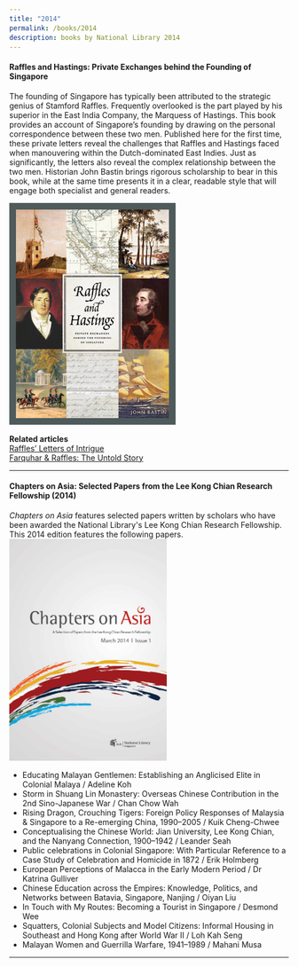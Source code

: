 ```yaml
---
title: "2014"
permalink: /books/2014
description: books by National Library 2014
---
```

#### <a target="_blank" href="https://nlb.overdrive.com/media/2050511" style="text-decoration: none; font-weight: bold;">Raffles and Hastings: Private Exchanges behind the Founding of Singapore </a>
The founding of Singapore has typically been attributed to the strategic genius of Stamford Raffles. Frequently overlooked is the part played by his superior in the East India Company, the Marquess of Hastings. This book provides an account of Singapore’s founding by drawing on the personal correspondence between these two men. Published here for the first time, these private letters reveal the challenges that Raffles and Hastings faced when manouvering within the Dutch-dominated East Indies. Just as significantly, the letters also reveal the complex relationship between the two men. Historian John Bastin brings rigorous scholarship to bear in this book, while at the same time presents it in a clear, readable style that will engage both specialist and general readers.

<img style="height:400px; width:auto" src="/images/publications/Raffles-and-Hastings-2014.jpeg">

<b>Related articles</b><br>
[Raffles’ Letters of Intrigue](/vol-11/issue-4/jan-mar-2016/letters-stamford-raffles-marquess-lansdowne)<br>
[Farquhar & Raffles: The Untold Story](/vol-14/issue-4/jan-mar-2019/fnr-untold-story/)<br>

<hr>


#### <a style="text-decoration: none; font-weight: bold;" href="https://eresources.nlb.gov.sg/printheritage/detail/aa13c36e-0406-4514-85c1-1201d0c8f4aa.aspx" target="_blank">Chapters on Asia: Selected Papers from the Lee Kong Chian Research Fellowship (2014)</a> 
<p><i>Chapters on Asia</i> features selected papers written by scholars who have been awarded the National Library's Lee Kong Chian Research Fellowship. This 2014 edition features the following papers.
	
<img style="height:400px; width:auto" src="/images/publications/COA2014.png">
	

* Educating Malayan Gentlemen: Establishing an Anglicised Elite in Colonial Malaya / Adeline Koh <br>
* Storm in Shuang Lin Monastery: Overseas Chinese Contribution in the 2nd Sino-Japanese War / Chan Chow Wah<br>
* Rising Dragon, Crouching Tigers: Foreign Policy Responses of Malaysia & Singapore to a Re-emerging China, 1990–2005 / Kuik Cheng-Chwee <br>
* Conceptualising the Chinese World: Jian University, Lee Kong Chian, and the Nanyang Connection, 1900–1942 / Leander Seah<br>
* Public celebrations in Colonial Singapore: With Particular Reference to a Case Study of Celebration and Homicide in 1872 / Erik Holmberg <br>
* European Perceptions of Malacca in the Early Modern Period / Dr Katrina Gulliver <br>
* Chinese Education across the Empires: Knowledge, Politics, and Networks between Batavia, Singapore, Nanjing / Oiyan Liu <br>
* In Touch with My Routes: Becoming a Tourist in Singapore / Desmond Wee <br>
* Squatters, Colonial Subjects and Model Citizens: Informal Housing in Southeast and Hong Kong after World War II / Loh Kah Seng <br>
* Malayan Women and Guerrilla Warfare, 1941–1989 / Mahani Musa

	
<hr>